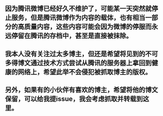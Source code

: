 ## 因为腾讯微博已经好久不维护了，可能某一天突然就停止服务，但是腾讯微博作为内容的载体，也有相当一部分的高质量内容，这些内容可能会因为微博的停服而永远停留在腾讯的存档中，甚至是直接被抹除。

## 我本人没有关注过太多博主，但还是希望将见到的不可多得博文通过技术方式尝试从腾讯的服务器上拿回到健康的网络上，希望此举不会侵犯被抓取博主的版权。

## 另外，如果有的小伙伴有喜欢的博主，希望将他的博文保留，可以给我提issue，我会考虑抓取并转载到这里。
